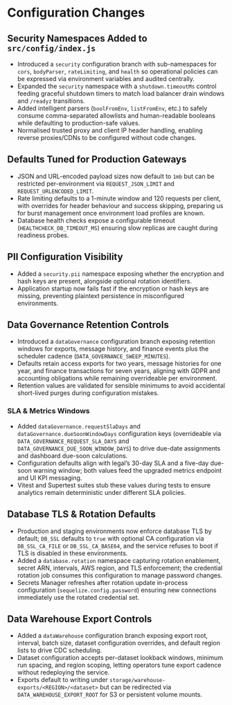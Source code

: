 # Configuration Changes

## Security Namespaces Added to `src/config/index.js`
- Introduced a `security` configuration branch with sub-namespaces for `cors`, `bodyParser`, `rateLimiting`, and `health` so operational policies can be expressed via environment variables and audited centrally.
- Expanded the `security` namespace with a `shutdown.timeoutMs` control feeding graceful shutdown timers to match load balancer drain windows and `/readyz` transitions.
- Added intelligent parsers (`boolFromEnv`, `listFromEnv`, etc.) to safely consume comma-separated allowlists and human-readable booleans while defaulting to production-safe values.
- Normalised trusted proxy and client IP header handling, enabling reverse proxies/CDNs to be configured without code changes.

## Defaults Tuned for Production Gateways
- JSON and URL-encoded payload sizes now default to `1mb` but can be restricted per-environment via `REQUEST_JSON_LIMIT` and `REQUEST_URLENCODED_LIMIT`.
- Rate limiting defaults to a 1-minute window and 120 requests per client, with overrides for header behaviour and success skipping, preparing us for burst management once environment load profiles are known.
- Database health checks expose a configurable timeout (`HEALTHCHECK_DB_TIMEOUT_MS`) ensuring slow replicas are caught during readiness probes.

## PII Configuration Visibility
- Added a `security.pii` namespace exposing whether the encryption and hash keys are present, alongside optional rotation identifiers.
- Application startup now fails fast if the encryption or hash keys are missing, preventing plaintext persistence in misconfigured environments.

## Data Governance Retention Controls
- Introduced a `dataGovernance` configuration branch exposing retention windows for exports, message history, and finance events plus the scheduler cadence (`DATA_GOVERNANCE_SWEEP_MINUTES`).
- Defaults retain access exports for two years, message histories for one year, and finance transactions for seven years, aligning with GDPR and accounting obligations while remaining overrideable per environment.
- Retention values are validated for sensible minimums to avoid accidental short-lived purges during configuration mistakes.

### SLA & Metrics Windows
- Added `dataGovernance.requestSlaDays` and `dataGovernance.dueSoonWindowDays` configuration keys (overrideable via `DATA_GOVERNANCE_REQUEST_SLA_DAYS` and `DATA_GOVERNANCE_DUE_SOON_WINDOW_DAYS`) to drive due-date assignments and dashboard due-soon calculations.
- Configuration defaults align with legal’s 30-day SLA and a five-day due-soon warning window; both values feed the upgraded metrics endpoint and UI KPI messaging.
- Vitest and Supertest suites stub these values during tests to ensure analytics remain deterministic under different SLA policies.

## Database TLS & Rotation Defaults
- Production and staging environments now enforce database TLS by default; `DB_SSL` defaults to `true` with optional CA configuration via `DB_SSL_CA_FILE` or `DB_SSL_CA_BASE64`, and the service refuses to boot if TLS is disabled in these environments.
- Added a `database.rotation` namespace capturing rotation enablement, secret ARN, intervals, AWS region, and TLS enforcement; the credential rotation job consumes this configuration to manage password changes.
- Secrets Manager refreshes after rotation update in-process configuration (`sequelize.config.password`) ensuring new connections immediately use the rotated credential set.

## Data Warehouse Export Controls
- Added a `dataWarehouse` configuration branch exposing export root, interval, batch size, dataset configuration overrides, and default region lists to drive CDC scheduling.
- Dataset configuration accepts per-dataset lookback windows, minimum run spacing, and region scoping, letting operators tune export cadence without redeploying the service.
- Exports default to writing under `storage/warehouse-exports/<REGION>/<dataset>` but can be redirected via `DATA_WAREHOUSE_EXPORT_ROOT` for S3 or persistent volume mounts.
